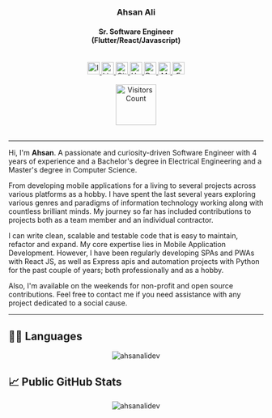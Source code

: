 
<div align="center">
  <h3>Ahsan Ali</h3>
  <h4>Sr. Software Engineer</br>(Flutter/React/Javascript)</h4>
</div>

</br>

<div align="center">
  <a href="https://www.instagram.com/mrahsanali5">
    <img alt="Instagram" width="24px" src="https://seeklogo.com/images/I/instagram-new-2016-logo-D9D42A0AD4-seeklogo.com.png" />
  </a>
  <a href="https://www.linkedin.com/in/ahsan-ali-022b21226/">
    <img alt="Linkedin" width="24px" src="https://icons.iconarchive.com/icons/martz90/circle/256/linkedin-icon.png" />
  </a>
  <a href="https://github.com/ahsanalidev/">
    <img alt="GitHub" width="24px" src="https://seeklogo.com/images/G/github-logo-7880D80B8D-seeklogo.com.png" />
  </a>
  <a href="https://www.upwork.com/freelancers/~01bdf8ee79f9e82554">
    <img alt="Upwork" width="24px" src="https://icons.iconarchive.com/icons/papirus-team/papirus-apps/256/upwork-icon.png" />
  </a>
  <a href="https://dev.to/ahsanalidev">
    <img alt="Dev" width="24px" src="https://res.cloudinary.com/practicaldev/image/fetch/s--R9qwOwpC--/c_limit%2Cf_auto%2Cfl_progressive%2Cq_auto%2Cw_880/https://thepracticaldev.s3.amazonaws.com/i/78hs31fax49uwy6kbxyw.png" />
  </a>
  <a href="https://medium.com/@mrahsanali5">
    <img alt="Medium" width="24px" src="https://seeklogo.com/images/M/medium-logo-93CDCF6451-seeklogo.com.png" />
  </a>
  <a href="mailto:mrahsanali5@gmail.com">
    <img alt="Email" width="24px" src="https://seeklogo.com/images/C/campaign-monitor-logo-AA8B3BB17F-seeklogo.com.png" />
  </a>
</div>

</br>

<div align="center">
  <img alt="Visitors Count"  width="80px" src="https://visitor-badge.glitch.me/badge?page_id=xuhaibahmad" />
</div>

</br>

<hr/>

Hi, I'm **Ahsan**. A passionate and curiosity-driven Software Engineer with 4 years of experience and a Bachelor's degree in Electrical Engineering and a Master's degree in Computer Science.

From developing mobile applications for a living to several projects across various platforms as a hobby. I have spent the last several years exploring various genres and paradigms of information technology working along with countless brilliant minds. My journey so far has included contributions to projects both as a team member and an individual contractor.

I can write clean, scalable and testable code that is easy to maintain, refactor and expand. My core expertise lies in Mobile Application Development. However, I have been regularly developing SPAs and PWAs with React JS, as well as Express apis and automation projects with Python for the past couple of years; both professionally and as a hobby.

Also, I'm available on the weekends for non-profit and open source contributions. Feel free to contact me if you need assistance with any project dedicated to a social cause.

<hr/>

## 👨‍💻 Languages

<div align="center"><img align="center" src="https://github-readme-stats.vercel.app/api/top-langs/?username=xuhaibahmad&langs_count=6&layout=compact&hide=html" alt="ahsanalidev"></div>

## 📈 Public GitHub Stats

<div align="center"><img align="center" src="https://github-readme-stats.vercel.app/api?username=xuhaibahmad&show_icons=true&count_private=true&include_all_commits=true&hide=contribs" alt="ahsanalidev" /></div>

